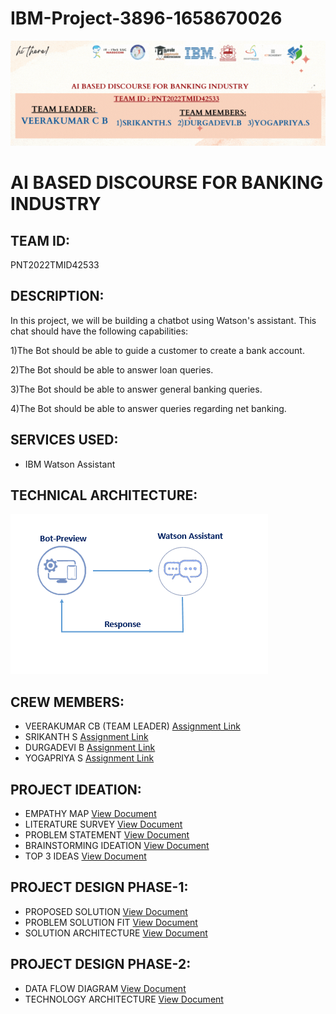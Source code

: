 # IBM-Project-3896-1658670026

![Logo](https://github.com/IBM-EPBL/IBM-Project-3896-1658670026/blob/main/README%20FILE/hi%20there!%20(1).gif?raw=true)


# AI BASED DISCOURSE FOR BANKING INDUSTRY
## TEAM ID:
PNT2022TMID42533
## DESCRIPTION:



In this project, we will be building a chatbot using Watson's assistant. This chat should have the following capabilities:


1)The Bot should be able to guide a customer to create a bank account.

2)The Bot should be able to answer loan queries.

3)The Bot should be able to answer general banking queries.

4)The Bot should be able to answer queries regarding net banking.

## SERVICES USED:

- IBM Watson Assistant

## TECHNICAL ARCHITECTURE:

![IMAGE](https://github.com/IBM-EPBL/IBM-Project-3896-1658670026/blob/main/README%20FILE/download.png)


## CREW MEMBERS:
- VEERAKUMAR CB (TEAM LEADER)  [Assignment Link ](https://github.com/IBM-EPBL/IBM-Project-3896-1658670026/tree/main/Assignments/VEERAKUMAR%20C%20B)
 - SRIKANTH S   [Assignment Link](https://github.com/IBM-EPBL/IBM-Project-3896-1658670026/tree/main/Assignments/SRIKANTH%20S)
- DURGADEVI B   [Assignment Link](https://github.com/IBM-EPBL/IBM-Project-3896-1658670026/tree/main/Assignments/DURGA%20DEVI%20B)
- YOGAPRIYA S   [Assignment Link](https://github.com/IBM-EPBL/IBM-Project-3896-1658670026/tree/main/Assignments/YOGAPRIYA%20S)

## PROJECT IDEATION:

- EMPATHY MAP [View Document](https://github.com/IBM-EPBL/IBM-Project-3896-1658670026/blob/main/PROJECT%20DESIGN%20AND%20PLANNING/IDEATION%20PHASE/Empathy%20Map/Empathy%20Mapping.pdf)
- LITERATURE SURVEY [View Document](https://github.com/IBM-EPBL/IBM-Project-3896-1658670026/blob/main/PROJECT%20DESIGN%20AND%20PLANNING/IDEATION%20PHASE/Literature%20Survey/LITERATURE%20SURVEY.pdf)
- PROBLEM STATEMENT [View Document](https://github.com/IBM-EPBL/IBM-Project-3896-1658670026/blob/main/PROJECT%20DESIGN%20AND%20PLANNING/IDEATION%20PHASE/PROBLEM%20STATEMENT/PROBLEM%20STATEMENT-AI%20BASED%20DISCOURSE%20FOR%20BANKING%20INDUSTRY.pdf)
- BRAINSTORMING IDEATION [View Document](https://github.com/IBM-EPBL/IBM-Project-3896-1658670026/blob/main/PROJECT%20DESIGN%20AND%20PLANNING/IDEATION%20PHASE/BRAINSTORMING%20IDEATION/Brainstroming.pdf)
- TOP 3 IDEAS [View Document](https://github.com/IBM-EPBL/IBM-Project-3896-1658670026/blob/main/PROJECT%20DESIGN%20AND%20PLANNING/IDEATION%20PHASE/TOP%203%20IDEAS/TOP%203%20IDEAS.pdf)

## PROJECT DESIGN PHASE-1:

-  PROPOSED SOLUTION [View Document](https://github.com/IBM-EPBL/IBM-Project-3896-1658670026/blob/main/PROJECT%20DESIGN%20AND%20PLANNING/PROJECT%20DESIGN%20PHASE%201/PROPOSED-SOLUTION.pdf)
-  PROBLEM SOLUTION FIT [View Document](https://github.com/IBM-EPBL/IBM-Project-3896-1658670026/blob/main/PROJECT%20DESIGN%20AND%20PLANNING/PROJECT%20DESIGN%20PHASE%201/Problem%20Solution%20Fit.pdf)
-  SOLUTION ARCHITECTURE [View Document](https://github.com/IBM-EPBL/IBM-Project-3896-1658670026/blob/main/PROJECT%20DESIGN%20AND%20PLANNING/PROJECT%20DESIGN%20PHASE%201/SOLUTION%20ARCHITECTURE.pdf)

## PROJECT DESIGN PHASE-2:

-  DATA FLOW DIAGRAM [View Document](https://github.com/IBM-EPBL/IBM-Project-3896-1658670026/blob/main/PROJECT%20DESIGN%20AND%20PLANNING/PROJECT%20DESIGN%20PHASE%202/DATA%20FLOW%20DIAGRAM.pdf)
-  TECHNOLOGY ARCHITECTURE [View Document](https://github.com/IBM-EPBL/IBM-Project-3896-1658670026/blob/main/PROJECT%20DESIGN%20AND%20PLANNING/PROJECT%20DESIGN%20PHASE%202/TECHNOLOGY%20ARCHITECTURE.pdf)

